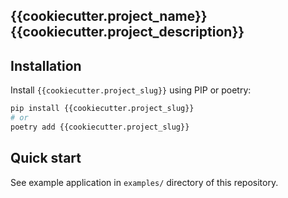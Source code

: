 ## {{cookiecutter.project_name}} {{cookiecutter.project_description}}


## Installation

Install `{{cookiecutter.project_slug}}` using PIP or poetry:

```bash
pip install {{cookiecutter.project_slug}}
# or
poetry add {{cookiecutter.project_slug}}
```

## Quick start

See example application in `examples/` directory of this repository.
